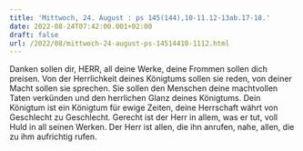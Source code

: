 ```yaml
---
title: 'Mittwoch, 24. August : ps 145(144),10-11.12-13ab.17-18.'
date: 2022-08-24T07:42:00.001+02:00
draft: false
url: /2022/08/mittwoch-24-august-ps-14514410-1112.html
---
```


Danken sollen dir, HERR, all deine Werke, deine Frommen sollen dich preisen. Von der Herrlichkeit deines Königtums sollen sie reden, von deiner Macht sollen sie sprechen. Sie sollen den Menschen deine machtvollen Taten verkünden und den herrlichen Glanz deines Königtums. Dein Königtum ist ein Königtum für ewige Zeiten, deine Herrschaft währt von Geschlecht zu Geschlecht. Gerecht ist der Herr in allem, was er tut, voll Huld in all seinen Werken. Der Herr ist allen, die ihn anrufen, nahe, allen, die zu ihm aufrichtig rufen.